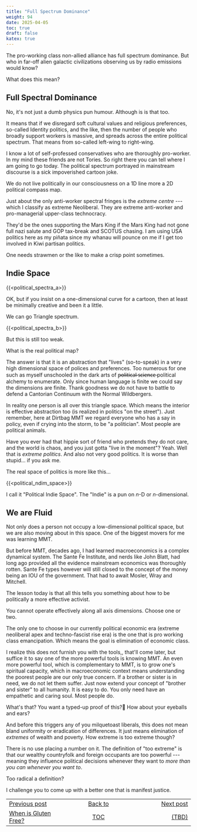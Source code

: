 ```yaml
---
title: "Full Spectrum Dominance"
weight: 94
date: 2025-04-05
toc: true
draft: false
katex: true
---
```


The pro-working class non-allied alliance has full spectrum dominance.
But who in far-off alien galactic civilizations observing us by radio 
emissions would know?

What does this mean?

## Full Spectral Dominance

No, it's not just a dumb physics pun humour. Although is is that too.

It means that if we disregard soft cultural values and religious 
preferences, so-called Identity politics, and the like,  then the number of 
people who broadly support workers is massive, and spreads across the entire 
political spectrum. That means from so-called left-wing to right-wing.

I know a lot of self-professed conservatives who are thoroughly pro-worker. 
In my mind these friends are not Tories. So right there you can tell where 
I am going to go today. The political spectrum portrayed in mainstream 
discourse is a sick impoverished cartoon joke.

We do not live politically in our consciousness on a 1D line more 
a 2D political compass map.

Just about the only anti-worker spectral fringes is the _extreme centre_ --- 
which I classify as extreme Neoliberal. They are extreme anti-worker and 
pro-managerial upper-class technocracy.

They'd be the ones supporting the Mars King if the Mars King had not 
gone full nazi salute and GOP tax-break and SCOTUS chasing.
I am using USA politics here as my piñata since my whanau will pounce on 
me if I get too involved in Kiwi partisan politics.

One needs strawmen or the like to make a crisp point sometimes.



## Indie Space

{{<political_spectra_a>}}

OK, but if you insist on a one-dimensional curve for a cartoon, then at 
least be minimally creative and been it a little.

We can go Triangle spectrum.

{{<political_spectra_b>}}

But this is still too weak.

What is the real political map?

The answer is that it is an abstraction that "lives" (so-to-speak) in a 
very high dimensional space of polices and preferences. Too numerous for 
one such as myself unschooled in the dark arts of 
p̶o̶l̶i̶t̶i̶c̶a̶l̶ ̶s̶c̶i̶e̶n̶c̶e̶ political alchemy
to enumerate.  Only since human language is finite we could say the 
dimensions are finite.  Thank goodness we do not have to battle to defend 
a Cantorian Continuum with the Normal Wildbergers.

In reality one person is all over this triangle space. Which means the 
interior is effective abstraction too (is realized in politics 
"on the street").  Just remember, here at Dirtbag MMT we regard everyone 
who has a say in policy, even if crying into the storm, to 
be "a politician".  Most people are political animals.

Have you ever had that hippie sort of friend who pretends they do not 
care, and the world is chaos, and you just gotta "live in the moment"? 
Yeah. Well that is _extreme politics_. And also not very good politics. 
It is worse than stupid... if you ask me. 

The real space of politics is more like this...

{{<political_ndim_space>}}

I call it "Political Indie Space". The "Indie" is a pun on $n$-D or 
$n$-dimensional.


## We are Fluid

Not only does a person not occupy a low-dimensional political space, but 
we are also moving about in this space. One of the biggest movers for me 
was learning MMT.

But before MMT, decades ago, I had learned macroeconomics is a complex 
dynamical system. The Sante Fe Institute, and nerds like John Blatt, 
had long ago provided all the evidence mainstream economics was thoroughly 
rotten. Sante Fe types however will still closed to the concept of the 
money being an IOU of the government. That had to await Mosler, Wray 
and Mitchell.

The lesson today is that all this tells you something about how to be 
politically a more effective activist.

You cannot operate effectively along all axis dimensions. Choose one 
or two.

The only one to choose in our currently political economic era (extreme 
neoliberal apex and techno-fascist rise era) is the one that is 
pro working class emancipation. Which means the goal is elimination 
of economic class. 

I realize this does not furnish you with the tools,, that'll come later, 
but suffice it to say one of the more powerful tools is knowing MMT.
An even more powerful tool, which is complementary to MMT, is to grow one's 
spiritual capacity, which in macroeconomic context means understanding 
the poorest people are our only true concern. If a brother or sister 
is in need, we do not let them suffer. Just now extend your concept of 
"brother and sister" to all humanity.  It is easy to do. You only need 
have an empathetic and caring soul.  Most people do.

What's that? You want a typed-up proof of this?🤣  How about your 
eyeballs and ears?

And before this triggers any of you milquetoast liberals, this does not mean 
bland uniformity or eradication of differences. It just means elimination 
of _extremes_ of wealth and poverty. How extreme is too extreme though? 

There is no use placing a number on it. The definition of "too extreme" is 
that our wealthy countryfolk and foreign occupants are too powerful --- 
meaning they influence political decisions whenever they want to _more than 
you can whenever you want to_.

Too radical a definition?

I challenge you to come up with a better one that is manifest justice.












<table style="border-collapse: collapse; border=0;">
    <colgroup>
       <col span="1" style="width: 20%;">
       <col span="1" style="width: 20%;">
       <col span="1" style="width: 20%;">
    </colgroup>
<tr style="border: 1px solid color:#0f0f0f;">
<td style="border: 1px solid color:#0f0f0f;">
<a href="../92_weighing_the_unit_of_account">Previous post</a></td>
<td style="border: 1px solid color:#0f0f0f; text-align:center;">
<a href="../">Back to</a></td>
<td style="border: 1px solid color:#0f0f0f; text-align:right;">
<a href="../">Next post</a></td>
</tr>
<tr style="border: 1px solid color:#0f0f0f;">
<td style="border: 1px solid color:#0f0f0f;">
<a href="../92_weighing_the_unit_of_account">When is Gluten Free?</a></td>
<td style="border: 1px solid color:#0f0f0f; text-align:center;">
<a href="../">TOC</a></td>
<td style="border: 1px solid color:#0f0f0f; text-align:right;">
<a href="../">(TBD)</a></td>
</tr>
</table>

